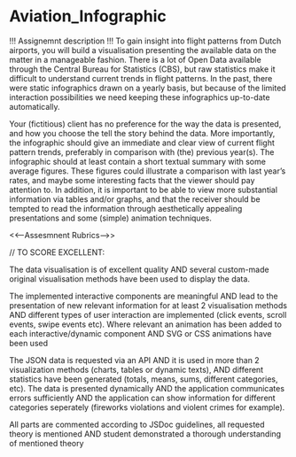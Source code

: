 # Aviation_Infographic

!!! Assignemnt description !!!
To gain insight into flight patterns from Dutch airports, you will build a visualisation presenting the available data on the matter in a manageable fashion. There is a lot of Open Data available through the Central Bureau for Statistics (CBS), but raw statistics make it difficult to understand current trends in flight patterns. In the past, there were static infographics drawn on a yearly basis, but because of the limited interaction possibilities we need keeping these infographics up-to-date automatically.

Your (fictitious) client has no preference for the way the data is presented, and how you choose the tell the story behind the data. More importantly, the infographic should give an immediate and clear view of current flight pattern trends, preferably in comparison with (the) previous year(s). The infographic should at least contain a short textual summary with some average figures. These figures could illustrate a comparison with last year’s rates, and maybe some interesting facts that the viewer should pay attention to. In addition, it is important to be able to view more substantial information via tables and/or graphs, and that the receiver should be tempted to read the information through aesthetically appealing presentations and some (simple) animation techniques.

<<--Assesmnent Rubrics-->>

// TO SCORE EXCELLENT: 

The data visualisation is of excellent quality AND several custom-made original visualisation methods have been used to display the data.

The implemented interactive components are  meaningful AND lead to the presentation of new relevant information for at least 2 visualisation methods AND different types of user interaction are implemented (click events, scroll events, swipe events etc). 
Where relevant an animation has been added to each interactive/dynamic component AND SVG or CSS animations have been used

The JSON data is requested via an API AND it is used in more than 2 visualization methods (charts, tables or dynamic texts), AND different statistics have been generated (totals, means, sums, different categories, etc).
The data is presented dynamically AND the application communicates  errors sufficiently AND the application can show information for different categories seperately (fireworks violations and violent crimes for example). 

All parts are commented according to JSDoc guidelines, all requested theory is mentioned AND student demonstrated a thorough understanding of mentioned theory

